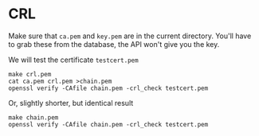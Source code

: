 # CRL

Make sure that `ca.pem` and `key.pem` are in the current directory.
You'll have to grab these from the database, the API won't give you the key.

We will test the certificate `testcert.pem`

	make crl.pem
	cat ca.pem crl.pem >chain.pem
	openssl verify -CAfile chain.pem -crl_check testcert.pem

Or, slightly shorter, but identical result

	make chain.pem
	openssl verify -CAfile chain.pem -crl_check testcert.pem
